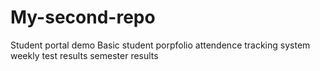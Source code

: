# My-second-repo
Student portal demo
Basic student porpfolio
attendence tracking system 
weekly test results 
semester results 
